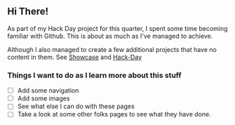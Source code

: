 ## Hi There!

As part of my Hack Day project for this quarter, I spent some time becoming familiar with Github.
This is about as much as I've managed to achieve.

Although I also managed to create a few additional projects that have no content in them. 
See [Showcase](https://hconnell.github.io/showcase) and [Hack-Day](https://hconnell.github.io/hack-day)


### Things I want to do as I learn more about this stuff
- [ ] Add some navigation
- [ ] Add some images
- [ ] See what else I can do with these pages
- [ ] Take a look at some other folks pages to see what they have done.